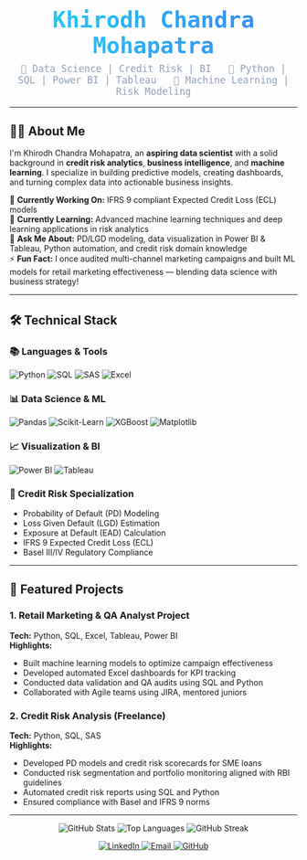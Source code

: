 <div align="center" style="font-family: 'Fira Code', monospace;">

  <h1 style="background: linear-gradient(90deg, #22D3F7, #3B82F6); -webkit-background-clip: text; color: transparent; font-weight: 900; font-size: 2.8em; margin-bottom: 0.2em;">
    Khirodh Chandra Mohapatra
  </h1>

  <p style="font-size: 1.2em; color: #94A3B8; margin-top: 0;">
    <span style="margin-right: 1.2em;">💼 Data Science | Credit Risk | BI</span> 
    <span style="margin-right: 1.2em;">🐍 Python | SQL | Power BI | Tableau</span> 
    <span>🤖 Machine Learning | Risk Modeling</span>
  </p>

</div>


---

## 👨‍💻 **About Me**
I'm Khirodh Chandra Mohapatra, an **aspiring data scientist** with a solid background in **credit risk analytics**, **business intelligence**, and **machine learning**. I specialize in building predictive models, creating dashboards, and turning complex data into actionable business insights.

🔭 **Currently Working On:** IFRS 9 compliant Expected Credit Loss (ECL) models  
🌱 **Currently Learning:** Advanced machine learning techniques and deep learning applications in risk analytics  
💬 **Ask Me About:** PD/LGD modeling, data visualization in Power BI & Tableau, Python automation, and credit risk domain knowledge  
⚡ **Fun Fact:** I once audited multi-channel marketing campaigns and built ML models for retail marketing effectiveness — blending data science with business strategy!

---

## 🛠 **Technical Stack**

### 📚 Languages & Tools
<p>
  <img alt="Python" src="https://img.shields.io/badge/Python-3776AB?logo=python&logoColor=white&style=for-the-badge">
  <img alt="SQL" src="https://img.shields.io/badge/SQL-4479A1?logo=microsoftsqlserver&logoColor=white&style=for-the-badge">
  <img alt="SAS" src="https://img.shields.io/badge/SAS-FF9E0F?logo=sas&logoColor=white&style=for-the-badge">
  <img alt="Excel" src="https://img.shields.io/badge/Excel-217346?logo=microsoftexcel&logoColor=white&style=for-the-badge">
</p>

### 📊 Data Science & ML
<p>
  <img alt="Pandas" src="https://img.shields.io/badge/Pandas-150458?logo=pandas&logoColor=white&style=for-the-badge">
  <img alt="Scikit-Learn" src="https://img.shields.io/badge/Scikit_Learn-F7931E?logo=scikit-learn&logoColor=white&style=for-the-badge">
  <img alt="XGBoost" src="https://img.shields.io/badge/XGBoost-3776AB?logo=xgboost&logoColor=white&style=for-the-badge">
  <img alt="Matplotlib" src="https://img.shields.io/badge/Matplotlib-11557C?logo=python&logoColor=white&style=for-the-badge">
</p>

### 📈 Visualization & BI
<p>
  <img alt="Power BI" src="https://img.shields.io/badge/Power_BI-F2C811?logo=powerbi&logoColor=black&style=for-the-badge">
  <img alt="Tableau" src="https://img.shields.io/badge/Tableau-E97627?logo=tableau&logoColor=white&style=for-the-badge">
</p>

### 🏦 Credit Risk Specialization
- Probability of Default (PD) Modeling  
- Loss Given Default (LGD) Estimation  
- Exposure at Default (EAD) Calculation  
- IFRS 9 Expected Credit Loss (ECL)  
- Basel III/IV Regulatory Compliance  

---

## 🚀 **Featured Projects**

### 1. Retail Marketing & QA Analyst Project  
**Tech:** Python, SQL, Excel, Tableau, Power BI  
**Highlights:**  
- Built machine learning models to optimize campaign effectiveness  
- Developed automated Excel dashboards for KPI tracking  
- Conducted data validation and QA audits using SQL and Python  
- Collaborated with Agile teams using JIRA, mentored juniors

### 2. Credit Risk Analysis (Freelance)  
**Tech:** Python, SQL, SAS  
**Highlights:**  
- Developed PD models and credit risk scorecards for SME loans  
- Conducted risk segmentation and portfolio monitoring aligned with RBI guidelines  
- Automated credit risk reports using SQL and Python  
- Ensured compliance with Basel and IFRS 9 norms


---

<div align="center">
  <img src="https://github-readme-stats.vercel.app/api?username=KHIRODH06&show_icons=true&theme=algolia" alt="GitHub Stats" />
  <img src="https://github-readme-stats.vercel.app/api/top-langs/?username=KHIRODH06&layout=compact&theme=algolia" alt="Top Languages" />
  <img src="https://streak-stats.demolab.com/?user=KHIRODH06&theme=algolia" alt="GitHub Streak" />
</div>

<p align="center">
  <a href="https://www.linkedin.com/in/khirodh-chandra-mohapatra-882019120/" target="_blank" rel="noopener noreferrer">
    <img alt="LinkedIn" src="https://img.shields.io/badge/LinkedIn-0077B5?logo=linkedin&logoColor=white&style=for-the-badge">
  </a>
  <a href="mailto:khirodh06@gmail.com">
    <img alt="Email" src="https://img.shields.io/badge/Email-D14836?logo=gmail&logoColor=white&style=for-the-badge">
  </a>
  <a href="https://github.com/KHIRODH06" target="_blank" rel="noopener noreferrer">
    <img alt="GitHub" src="https://img.shields.io/badge/GitHub-181717?logo=github&logoColor=white&style=for-the-badge">
  </a>
</p>
